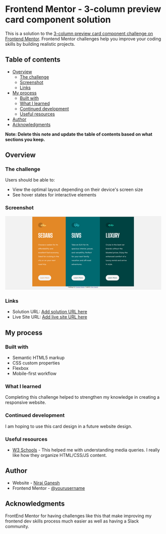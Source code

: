 # Frontend Mentor - 3-column preview card component solution

This is a solution to the [3-column preview card component challenge on Frontend Mentor](https://www.frontendmentor.io/challenges/3column-preview-card-component-pH92eAR2-). Frontend Mentor challenges help you improve your coding skills by building realistic projects. 

## Table of contents

- [Overview](#overview)
  - [The challenge](#the-challenge)
  - [Screenshot](#screenshot)
  - [Links](#links)
- [My process](#my-process)
  - [Built with](#built-with)
  - [What I learned](#what-i-learned)
  - [Continued development](#continued-development)
  - [Useful resources](#useful-resources)
- [Author](#author)
- [Acknowledgments](#acknowledgments)

**Note: Delete this note and update the table of contents based on what sections you keep.**

## Overview

### The challenge

Users should be able to:

- View the optimal layout depending on their device's screen size
- See hover states for interactive elements

### Screenshot

![](./screenshot.png)


### Links

- Solution URL: [Add solution URL here](https://your-solution-url.com)
- Live Site URL: [Add live site URL here](https://your-live-site-url.com)

## My process

### Built with

- Semantic HTML5 markup
- CSS custom properties
- Flexbox
- Mobile-first workflow


### What I learned

Completing this challenge helped to strengthen my knowledge in creating a responsive website. 

### Continued development

I am hoping to use this card design in a future website design.

### Useful resources

- [W3 Schools](https://www.w3schools.com/cssref/css3_pr_mediaquery.asp) - This helped me with understanding media queries. I really like how they organize HTML/CSS/JS content. 


## Author

- Website - [Niraj Ganesh](https://nganesh197.github.io)
- Frontend Mentor - [@yourusername](https://www.frontendmentor.io/profile/nganesh197)




## Acknowledgments

FrontEnd Mentor for having challenges like this that make improving my frontend dev skills process much easier as well as having a Slack community.
